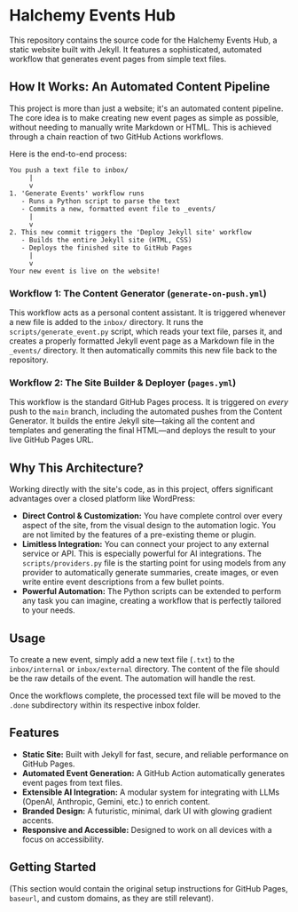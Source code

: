 # Halchemy Events Hub

This repository contains the source code for the Halchemy Events Hub, a static website built with Jekyll. It features a sophisticated, automated workflow that generates event pages from simple text files.

## How It Works: An Automated Content Pipeline

This project is more than just a website; it's an automated content pipeline. The core idea is to make creating new event pages as simple as possible, without needing to manually write Markdown or HTML. This is achieved through a chain reaction of two GitHub Actions workflows.

Here is the end-to-end process:

```
You push a text file to inbox/
     |
     v
1. 'Generate Events' workflow runs
   - Runs a Python script to parse the text
   - Commits a new, formatted event file to _events/
     |
     v
2. This new commit triggers the 'Deploy Jekyll site' workflow
   - Builds the entire Jekyll site (HTML, CSS)
   - Deploys the finished site to GitHub Pages
     |
     v
Your new event is live on the website!
```

### Workflow 1: The Content Generator (`generate-on-push.yml`)

This workflow acts as a personal content assistant. It is triggered whenever a new file is added to the `inbox/` directory. It runs the `scripts/generate_event.py` script, which reads your text file, parses it, and creates a properly formatted Jekyll event page as a Markdown file in the `_events/` directory. It then automatically commits this new file back to the repository.

### Workflow 2: The Site Builder & Deployer (`pages.yml`)

This workflow is the standard GitHub Pages process. It is triggered on *every* push to the `main` branch, including the automated pushes from the Content Generator. It builds the entire Jekyll site—taking all the content and templates and generating the final HTML—and deploys the result to your live GitHub Pages URL.

## Why This Architecture?

Working directly with the site's code, as in this project, offers significant advantages over a closed platform like WordPress:

*   **Direct Control & Customization:** You have complete control over every aspect of the site, from the visual design to the automation logic. You are not limited by the features of a pre-existing theme or plugin.
*   **Limitless Integration:** You can connect your project to any external service or API. This is especially powerful for AI integrations. The `scripts/providers.py` file is the starting point for using models from any provider to automatically generate summaries, create images, or even write entire event descriptions from a few bullet points.
*   **Powerful Automation:** The Python scripts can be extended to perform any task you can imagine, creating a workflow that is perfectly tailored to your needs.

## Usage

To create a new event, simply add a new text file (`.txt`) to the `inbox/internal` or `inbox/external` directory. The content of the file should be the raw details of the event. The automation will handle the rest.

Once the workflows complete, the processed text file will be moved to the `.done` subdirectory within its respective inbox folder.

## Features

- **Static Site:** Built with Jekyll for fast, secure, and reliable performance on GitHub Pages.
- **Automated Event Generation:** A GitHub Action automatically generates event pages from text files.
- **Extensible AI Integration:** A modular system for integrating with LLMs (OpenAI, Anthropic, Gemini, etc.) to enrich content.
- **Branded Design:** A futuristic, minimal, dark UI with glowing gradient accents.
- **Responsive and Accessible:** Designed to work on all devices with a focus on accessibility.

## Getting Started

(This section would contain the original setup instructions for GitHub Pages, `baseurl`, and custom domains, as they are still relevant).